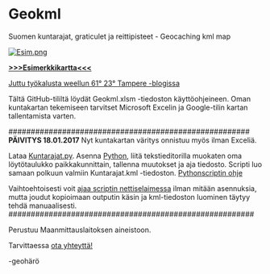 # Geokml
Suomen kuntarajat, graticulet ja reittipisteet - Geocaching kml map

[![Esim.png](https://s9.postimg.org/a22x8bm5r/Esim.png)](https://postimg.org/image/4dwmhfht7/)

<b>[>>>Esimerkkikartta<<<](https://drive.google.com/open?id=114VJTemi07NH27FAre7fAtSISjk&usp=sharing)</b>


[Juttu työkalusta weellun 61° 23° Tampere -blogissa](https://www.6123tampere.com/2016/08/15/tyokalu-kuntakartan-varittamiseen/)




Tältä GitHub-tililtä löydät Geokml.xlsm -tiedoston käyttöohjeineen.
Oman kuntakartan tekemiseen tarvitset Microsoft Excelin ja Google-tilin kartan tallentamista varten.

######################################################
<b>PÄIVITYS 18.01.2017</b>
Nyt kuntakartan väritys onnistuu myös ilman Exceliä.

Lataa [Kuntarajat.py](https://github.com/geoharo/Geokml/blob/master/Kuntarajat.py). Asenna [Python](https://www.python.org/downloads/), liitä tekstieditorilla muokaten oma löytötaulukko paikkakunnittain, tallenna muutokset ja aja tiedosto. Scripti luo samaan polkuun valmiin Kuntarajat.kml -tiedoston. [Pythonscriptin ohje](https://github.com/geoharo/Geokml/blob/master/PythonscriptOhje.pdf)

Vaihtoehtoisesti voit [ajaa scriptin nettiselaimessa](https://repl.it/FNVg/0) ilman mitään asennuksia, mutta joudut kopioimaan outputin käsin ja kml-tiedoston luominen täytyy tehdä manuaalisesti.
#######################################################

Perustuu Maanmittauslaitoksen aineistoon.

Tarvittaessa [ota yhteyttä!](https://www.geocaching.com/email/?guid=d30ee7cc-018f-4e64-a4b1-06c4011e4f63)

-geohärö